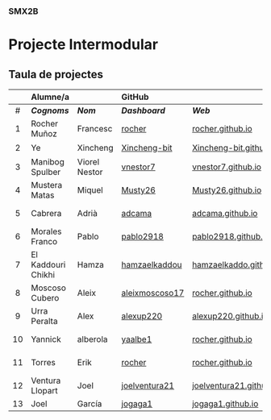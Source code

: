 ### SMX2B

# Projecte Intermodular

## Taula de projectes

|    | Alumne/a           |               | GitHub                                              |                                                           | Projecte                                     |
|:--:|:-------------------|:--------------|:----------------------------------------------------|:----------------------------------------------------------|:---------------------------------------------|
|  # | **_Cognoms_**      | **_Nom_**     | **_Dashboard_**                                     | **_Web_**                                                 | **_Web_**                                    |
|  1 | Rocher Muñoz       | Francesc      | [rocher](https://github.com/rocher)                 | [rocher.github.io](https://rocher.github.io)              | [La FUSTA](http://lafusta.endinahosting.com) |
|  2 | Ye                 | Xincheng      | [Xincheng-bit](https://github.com/Xincheng-bit)     | [Xincheng-bit.github.io](https://xincheng-bit.github.io)  | [木头](http://lafusta.endinahosting.com)     |
|  3 | Manibog Spulber    | Viorel Nestor | [vnestor7](https://github.com/vnestor7)             | [vnestor7.github.io](https://vnestor7.github.io)          | [N/A](http://google.com)                     |
|  4 | Mustera Matas      | Miquel        | [Musty26](http\s://github.com/Xincheng-Bit)         | [Musty26.github.io](https://Xincheng-Bit.github.io)       | [La FUSTA](http://lafusta.endinahosting.com) |
|  5 | Cabrera            | Adrià         | [adcama](https://github.com/adcama)                 | [adcama.github.io](https://adcama.github.io)              | [La FUSTA](http://lafusta.endinahosting.com) |
|  6 | Morales Franco     | Pablo         | [pablo2918](https://github.com/pablo2918)           | [pablo2918.github.io](https://pablo2918.github.io)        | [La FUSTA](http://lafusta.endinahosting.com) |
|  7 | El Kaddouri Chikhi | Hamza         | [hamzaelkaddou](https://github.com/hamzaelkaddou)   | [hamzaelkaddo.github.io](https://hamzaelkaddou.github.io) | [Futur projecte]()                           |
|  8 | Moscoso Cubero     | Aleix         | [aleixmoscoso17](https://github.com/aleixmoscoso17) | [rocher.github.io](https://rocher.github.io)              | [La FUSTA](http://lafusta.endinahosting.com) |
|  9 | Urra Peralta       | Alex          | [alexup220](https://github.com/alexup220)           | [alexup220.github.io](https://alexup220.github.io)        |                                              |
| 10 | Yannick            | alberola      | [yaalbe1](https://github.com/rocher)                | [rocher.github.io](https://rocher.github.io)              | [La FUSTA](http://lafusta.endinahosting.com) |
| 11 | Torres             | Erik          | [rocher](https://github.com/rocher)                 | [rocher.github.io](https://rocher.github.io)              | [La FUSTA]                                   |
| 12 | Ventura Llopart    | Joel          | [joelventura21](https://github.com/joelventura21)   | [joelventura21.github.io](https://joelventura21.github.io).|                                             |
| 13 | Joel               | García        | [jogaga1](https://github.com/jogaga1)               | [jogaga1.github.io](https://jogaga1.github.io)            | [ ]                                          |
